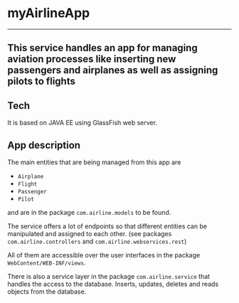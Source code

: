 # myAirlineApp
------------
## This service handles an app for managing aviation processes like inserting new passengers and airplanes as well as assigning pilots to flights

## Tech
It is based on JAVA EE using GlassFish web server.

## App description

The main entities that are being managed from this app are 
- `Airplane`
- `Flight`
- `Passenger`
- `Pilot`

and are in the package `com.airline.models` to be found.

The service offers a lot of endpoints so that different entities can be manipulated and assigned to each other. (see packages `com.airline.controllers` and `com.airline.webservices.rest`)

All of them are accessible over the user interfaces in the package `WebContent/WEB-INF/views`.

There is also a service layer in the package `com.airline.service` that handles the access to the database. 
Inserts, updates, deletes and reads objects from the database.




